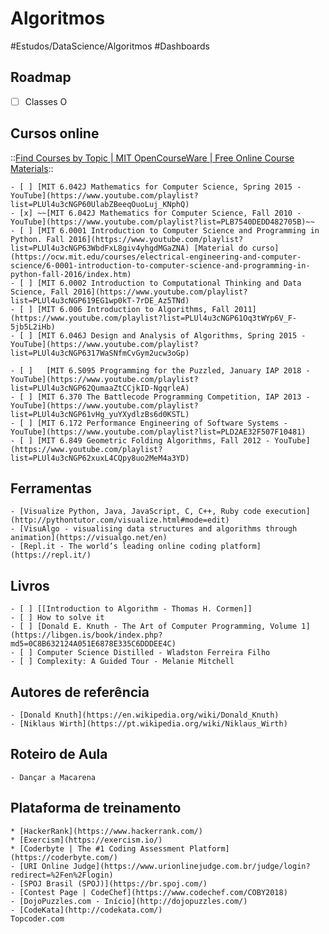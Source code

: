 # Algoritmos
#Estudos/DataScience/Algoritmos
#Dashboards

## Roadmap
- [ ] Classes O

## Cursos online
::[Find Courses by Topic | MIT OpenCourseWare | Free Online Course Materials](https://ocw.mit.edu/courses/find-by-topic/#cat=engineering&subcat=computerscience&spec=theoryofcomputation)::

	- [ ] [MIT 6.042J Mathematics for Computer Science, Spring 2015 - YouTube](https://www.youtube.com/playlist?list=PLUl4u3cNGP60UlabZBeeqOuoLuj_KNphQ)
	- [x] ~~[MIT 6.042J Mathematics for Computer Science, Fall 2010 - YouTube](https://www.youtube.com/playlist?list=PLB7540DEDD482705B)~~
	- [ ] [MIT 6.0001 Introduction to Computer Science and Programming in Python. Fall 2016](https://www.youtube.com/playlist?list=PLUl4u3cNGP63WbdFxL8giv4yhgdMGaZNA) [Material do curso](https://ocw.mit.edu/courses/electrical-engineering-and-computer-science/6-0001-introduction-to-computer-science-and-programming-in-python-fall-2016/index.htm)
	- [ ] [MIT 6.0002 Introduction to Computational Thinking and Data Science, Fall 2016](https://www.youtube.com/playlist?list=PLUl4u3cNGP619EG1wp0kT-7rDE_Az5TNd)
	- [ ] [MIT 6.006 Introduction to Algorithms, Fall 2011](https://www.youtube.com/playlist?list=PLUl4u3cNGP61Oq3tWYp6V_F-5jb5L2iHb)
	- [ ] [MIT 6.046J Design and Analysis of Algorithms, Spring 2015 - YouTube](https://www.youtube.com/playlist?list=PLUl4u3cNGP6317WaSNfmCvGym2ucw3oGp)

	- [ ] 	[MIT 6.S095 Programming for the Puzzled, January IAP 2018 - YouTube](https://www.youtube.com/playlist?list=PLUl4u3cNGP62QumaaZtCCjkID-NgqrleA)
	- [ ] [MIT 6.370 The Battlecode Programming Competition, IAP 2013 - YouTube](https://www.youtube.com/playlist?list=PLUl4u3cNGP61vHg_yuYXydlzBs6d0KSTL)
	- [ ] [MIT 6.172 Performance Engineering of Software Systems - YouTube](https://www.youtube.com/playlist?list=PLD2AE32F507F10481)	
	- [ ] [MIT 6.849 Geometric Folding Algorithms, Fall 2012 - YouTube](https://www.youtube.com/playlist?list=PLUl4u3cNGP62xuxL4CQpy8uo2MeM4a3YD)

## Ferramentas
	- [Visualize Python, Java, JavaScript, C, C++, Ruby code execution](http://pythontutor.com/visualize.html#mode=edit)
	- [VisuAlgo - visualising data structures and algorithms through animation](https://visualgo.net/en)
	- [Repl.it - The world’s leading online coding platform](https://repl.it/)

## Livros
	- [ ] [[Introduction to Algorithm - Thomas H. Cormen]]
	- [ ] How to solve it
	- [ ] [Donald E. Knuth - The Art of Computer Programming, Volume 1](https://libgen.is/book/index.php?md5=0C8B632124A051E6878E335C6DDDEE4C)
	- [ ] Computer Science Distilled - Wladston Ferreira Filho
	- [ ] Complexity: A Guided Tour - Melanie Mitchell

## Autores de referência
	- [Donald Knuth](https://en.wikipedia.org/wiki/Donald_Knuth)
	- [Niklaus Wirth](https://pt.wikipedia.org/wiki/Niklaus_Wirth)

## Roteiro de Aula
	- Dançar a Macarena

## Plataforma de treinamento
	* [HackerRank](https://www.hackerrank.com/)
	* [Exercism](https://exercism.io/)
	* [Coderbyte | The #1 Coding Assessment Platform](https://coderbyte.com/)
	- [URI Online Judge](https://www.urionlinejudge.com.br/judge/login?redirect=%2Fen%2Flogin)
	- [SPOJ Brasil (SPOJ)](https://br.spoj.com/)
	- [Contest Page | CodeChef](https://www.codechef.com/COBY2018)
	- [DojoPuzzles.com - Início](http://dojopuzzles.com/)
	- [CodeKata](http://codekata.com/)
	Topcoder.com 





